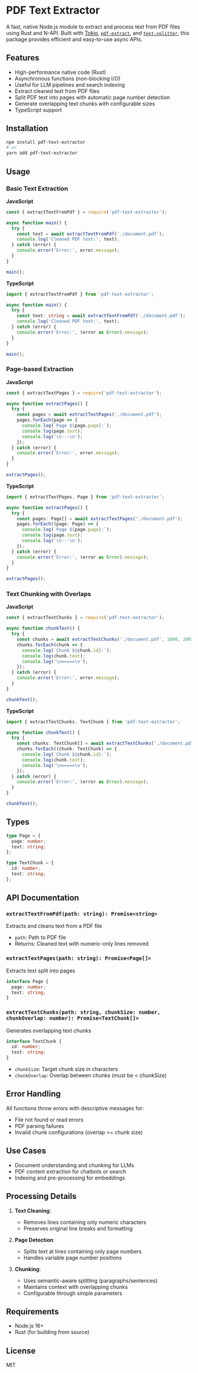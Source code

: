 # PDF Text Extractor

A fast, native Node.js module to extract and process text from PDF files using Rust and N-API. Built with [Tokio](https://tokio.rs/), [`pdf-extract`](https://docs.rs/pdf-extract), and [`text-splitter`](https://crates.io/crates/text-splitter), this package provides efficient and easy-to-use async APIs.

## Features
- High-performance native code (Rust)
- Asynchronous functions (non-blocking I/O)
- Useful for LLM pipelines and search indexing
- Extract cleaned text from PDF files
- Split PDF text into pages with automatic page number detection
- Generate overlapping text chunks with configurable sizes
- TypeScript support

## Installation

```bash
npm install pdf-text-extractor
# or
yarn add pdf-text-extractor
```

## Usage

### Basic Text Extraction

**JavaScript**
```javascript
const { extractTextFromPdf } = require('pdf-text-extractor');

async function main() {
  try {
    const text = await extractTextFromPdf('./document.pdf');
    console.log('Cleaned PDF text:', text);
  } catch (error) {
    console.error('Error:', error.message);
  }
}

main();
```

**TypeScript**
```typescript
import { extractTextFromPdf } from 'pdf-text-extractor';

async function main() {
  try {
    const text: string = await extractTextFromPdf('./document.pdf');
    console.log('Cleaned PDF text:', text);
  } catch (error) {
    console.error('Error:', (error as Error).message);
  }
}

main();
```

### Page-based Extraction

**JavaScript**
```javascript
const { extractTextPages } = require('pdf-text-extractor');

async function extractPages() {
  try {
    const pages = await extractTextPages('./document.pdf');
    pages.forEach(page => {
      console.log(`Page ${page.page}:`);
      console.log(page.text);
      console.log('\n---\n');
    });
  } catch (error) {
    console.error('Error:', error.message);
  }
}

extractPages();
```
**TypeScript**
```typescript
import { extractTextPages, Page } from 'pdf-text-extractor';

async function extractPages() {
  try {
    const pages: Page[] = await extractTextPages('./document.pdf');
    pages.forEach((page: Page) => {
      console.log(`Page ${page.page}:`);
      console.log(page.text);
      console.log('\n---\n');
    });
  } catch (error) {
    console.error('Error:', (error as Error).message);
  }
}

extractPages();
```

### Text Chunking with Overlaps

**JavaScript**
```javascript
const { extractTextChunks } = require('pdf-text-extractor');

async function chunkText() {
  try {
    const chunks = await extractTextChunks('./document.pdf', 1000, 200);
    chunks.forEach(chunk => {
      console.log(`Chunk ${chunk.id}:`);
      console.log(chunk.text);
      console.log('\n=====\n');
    });
  } catch (error) {
    console.error('Error:', error.message);
  }
}

chunkText();
```

**TypeScript**
```typescript
import { extractTextChunks, TextChunk } from 'pdf-text-extractor';

async function chunkText() {
  try {
    const chunks: TextChunk[] = await extractTextChunks('./document.pdf', 1000, 200);
    chunks.forEach((chunk: TextChunk) => {
      console.log(`Chunk ${chunk.id}:`);
      console.log(chunk.text);
      console.log('\n=====\n');
    });
  } catch (error) {
    console.error('Error:', (error as Error).message);
  }
}

chunkText();
```

## Types

```typescript
type Page = {
  page: number;
  text: string;
};

type TextChunk = {
  id: number;
  text: string;
};
```

## API Documentation

### `extractTextFromPdf(path: string): Promise<string>`
Extracts and cleans text from a PDF file
- `path`: Path to PDF file
- Returns: Cleaned text with numeric-only lines removed

### `extractTextPages(path: string): Promise<Page[]>`
Extracts text split into pages
```typescript
interface Page {
  page: number;
  text: string;
}
```

### `extractTextChunks(path: string, chunkSize: number, chunkOverlap: number): Promise<TextChunk[]>`
Generates overlapping text chunks
```typescript
interface TextChunk {
  id: number;
  text: string;
}
```
- `chunkSize`: Target chunk size in characters
- `chunkOverlap`: Overlap between chunks (must be < chunkSize)

## Error Handling
All functions throw errors with descriptive messages for:
- File not found or read errors
- PDF parsing failures
- Invalid chunk configurations (overlap >= chunk size)

## Use Cases
- Document understanding and chunking for LLMs
- PDF content extraction for chatbots or search
- Indexing and pre-processing for embeddings

## Processing Details
1. **Text Cleaning**:
   - Removes lines containing only numeric characters
   - Preserves original line breaks and formatting

2. **Page Detection**:
   - Splits text at lines containing only page numbers
   - Handles variable page number positions

3. **Chunking**:
   - Uses semantic-aware splitting (paragraphs/sentences)
   - Maintains context with overlapping chunks
   - Configurable through simple parameters

## Requirements
- Node.js 16+
- Rust (for building from source)

## License
MIT